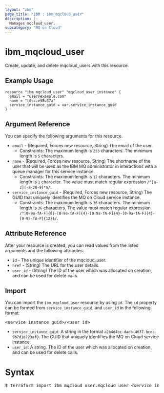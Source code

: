 ```yaml
---
layout: "ibm"
page_title: "IBM : ibm_mqcloud_user"
description: |-
  Manages mqcloud_user.
subcategory: "MQ on Cloud"
---
```


# ibm_mqcloud_user

Create, update, and delete mqcloud_users with this resource.

## Example Usage

```hcl
resource "ibm_mqcloud_user" "mqcloud_user_instance" {
  email = "user@example.com"
  name = "t0scie98o57a"
  service_instance_guid = var.service_instance_guid
}
```

## Argument Reference

You can specify the following arguments for this resource.

* `email` - (Required, Forces new resource, String) The email of the user.
  * Constraints: The maximum length is `253` characters. The minimum length is `5` characters.
* `name` - (Required, Forces new resource, String) The shortname of the user that will be used as the IBM MQ administrator in interactions with a queue manager for this service instance.
  * Constraints: The maximum length is `12` characters. The minimum length is `1` character. The value must match regular expression `/^[a-z][-a-z0-9]*$/`.
* `service_instance_guid` - (Required, Forces new resource, String) The GUID that uniquely identifies the MQ on Cloud service instance.
  * Constraints: The maximum length is `36` characters. The minimum length is `36` characters. The value must match regular expression `/^[0-9a-fA-F]{8}-[0-9a-fA-F]{4}-[0-9a-fA-F]{4}-[0-9a-fA-F]{4}-[0-9a-fA-F]{12}$/`.

## Attribute Reference

After your resource is created, you can read values from the listed arguments and the following attributes.

* `id` - The unique identifier of the mqcloud_user.
* `href` - (String) The URL for the user details.
* `user_id` - (String) The ID of the user which was allocated on creation, and can be used for delete calls.


## Import

You can import the `ibm_mqcloud_user` resource by using `id`.
The `id` property can be formed from `service_instance_guid`, and `user_id` in the following format:

<pre>
&lt;service_instance_guid&gt;/&lt;user_id&gt;
</pre>
* `service_instance_guid`: A string in the format `a2b4d4bc-dadb-4637-bcec-9b7d1e723af8`. The GUID that uniquely identifies the MQ on Cloud service instance.
* `user_id`: A string. The ID of the user which was allocated on creation, and can be used for delete calls.

# Syntax
<pre>
$ terraform import ibm_mqcloud_user.mqcloud_user &lt;service_instance_guid&gt;/&lt;user_id&gt;
</pre>
